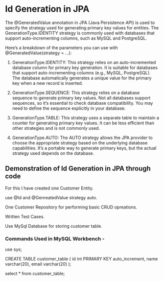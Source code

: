 # Id Generation in JPA
The @GeneratedValue annotation in JPA (Java Persistence API) is used to specify the strategy used for generating primary key values for entities. The GenerationType.IDENTITY strategy is commonly used with databases that support auto-incrementing columns, such as MySQL and PostgreSQL.

Here’s a breakdown of the parameters you can use with @GeneratedValue(strategy = …):

1. GenerationType.IDENTITY:
This strategy relies on an auto-incremented database column for primary key generation.
It is suitable for databases that support auto-incrementing columns (e.g., MySQL, PostgreSQL).
The database automatically generates a unique value for the primary key when a new record is inserted.

2. GenerationType.SEQUENCE:
This strategy relies on a database sequence to generate primary key values.
Not all databases support sequences, so it’s essential to check database compatibility.
You may need to define the sequence explicitly in your database.

3. GenerationType.TABLE:
This strategy uses a separate table to maintain a counter for generating primary key values.
It can be less efficient than other strategies and is not commonly used.

4. GenerationType.AUTO:
The AUTO strategy allows the JPA provider to choose the appropriate strategy based on the underlying database capabilities.
It’s a portable way to generate primary keys, but the actual strategy used depends on the database.



## Demonstration of Id Generation in JPA through code

For this I have created one Customer Entity.

use @Id and @GenreatedValue strategy auto.

One Customer Repository for performing basic CRUD opreations.

Written Test Cases.

Use MySql Database for storing customer table.

### Commands Used in MySQL Workbench -

use sys;

CREATE TABLE customer_table ( id int PRIMARY KEY auto_increment, name varchar(20), email varchar(20) );

select * from customer_table;

